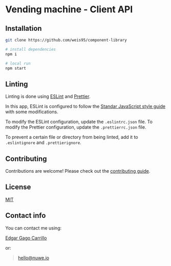 # Vending machine - Client API

## Installation

```bash
git clone https://github.com/weis95/component-library
```

```bash
# install dependencies
npm i

# local run
npm start
```

## Linting

Linting is done using [ESLint](https://eslint.org/) and [Prettier](https://prettier.io/).

In this app, ESLint is configured to follow the [Standar JavaScript style guide](https://standardjs.com) with some modifications.

To modify the ESLint configuration, update the `.eslintrc.json` file. To modify the Prettier configuration, update the `.prettierrc.json` file.

To prevent a certain file or directory from being linted, add it to `.eslintignore` and `.prettierignore`.

## Contributing

Contributions are welcome! Please check out the [contributing guide](https://github.com/gagocarrilloedgar/vending-client/blob/main/CONTRIBUTING.md).

## License

[MIT](https://github.com/gagocarrilloedgar/vending-client/blob/master/LICENSE)

## Contact info

You can contact me using:

[Edgar Gago Carrillo](https://www.linkedin.com/in/gagocarrilloedgar/)

or:

> hello@nuwe.io
